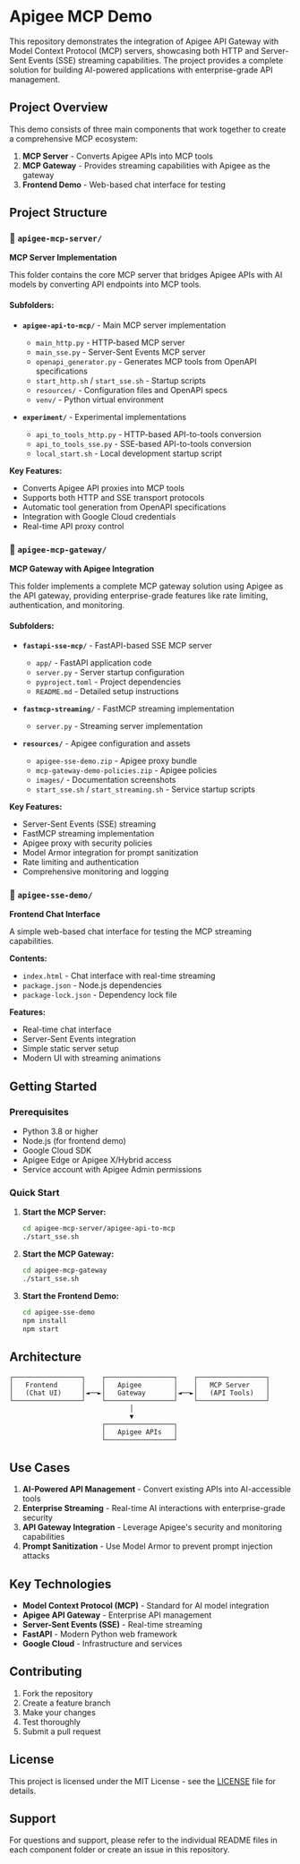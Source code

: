 # Apigee MCP Demo

This repository demonstrates the integration of Apigee API Gateway with Model Context Protocol (MCP) servers, showcasing both HTTP and Server-Sent Events (SSE) streaming capabilities. The project provides a complete solution for building AI-powered applications with enterprise-grade API management.

## Project Overview

This demo consists of three main components that work together to create a comprehensive MCP ecosystem:

1. **MCP Server** - Converts Apigee APIs into MCP tools
2. **MCP Gateway** - Provides streaming capabilities with Apigee as the gateway
3. **Frontend Demo** - Web-based chat interface for testing

## Project Structure

### 📁 `apigee-mcp-server/`
**MCP Server Implementation**

This folder contains the core MCP server that bridges Apigee APIs with AI models by converting API endpoints into MCP tools.

#### Subfolders:
- **`apigee-api-to-mcp/`** - Main MCP server implementation
  - `main_http.py` - HTTP-based MCP server
  - `main_sse.py` - Server-Sent Events MCP server
  - `openapi_generator.py` - Generates MCP tools from OpenAPI specifications
  - `start_http.sh` / `start_sse.sh` - Startup scripts
  - `resources/` - Configuration files and OpenAPI specs
  - `venv/` - Python virtual environment

- **`experiment/`** - Experimental implementations
  - `api_to_tools_http.py` - HTTP-based API-to-tools conversion
  - `api_to_tools_sse.py` - SSE-based API-to-tools conversion
  - `local_start.sh` - Local development startup script

**Key Features:**
- Converts Apigee API proxies into MCP tools
- Supports both HTTP and SSE transport protocols
- Automatic tool generation from OpenAPI specifications
- Integration with Google Cloud credentials
- Real-time API proxy control

### 📁 `apigee-mcp-gateway/`
**MCP Gateway with Apigee Integration**

This folder implements a complete MCP gateway solution using Apigee as the API gateway, providing enterprise-grade features like rate limiting, authentication, and monitoring.

#### Subfolders:
- **`fastapi-sse-mcp/`** - FastAPI-based SSE MCP server
  - `app/` - FastAPI application code
  - `server.py` - Server startup configuration
  - `pyproject.toml` - Project dependencies
  - `README.md` - Detailed setup instructions

- **`fastmcp-streaming/`** - FastMCP streaming implementation
  - `server.py` - Streaming server implementation

- **`resources/`** - Apigee configuration and assets
  - `apigee-sse-demo.zip` - Apigee proxy bundle
  - `mcp-gateway-demo-policies.zip` - Apigee policies
  - `images/` - Documentation screenshots
  - `start_sse.sh` / `start_streaming.sh` - Service startup scripts

**Key Features:**
- Server-Sent Events (SSE) streaming
- FastMCP streaming implementation
- Apigee proxy with security policies
- Model Armor integration for prompt sanitization
- Rate limiting and authentication
- Comprehensive monitoring and logging

### 📁 `apigee-sse-demo/`
**Frontend Chat Interface**

A simple web-based chat interface for testing the MCP streaming capabilities.

**Contents:**
- `index.html` - Chat interface with real-time streaming
- `package.json` - Node.js dependencies
- `package-lock.json` - Dependency lock file

**Features:**
- Real-time chat interface
- Server-Sent Events integration
- Simple static server setup
- Modern UI with streaming animations

## Getting Started

### Prerequisites

- Python 3.8 or higher
- Node.js (for frontend demo)
- Google Cloud SDK
- Apigee Edge or Apigee X/Hybrid access
- Service account with Apigee Admin permissions

### Quick Start

1. **Start the MCP Server:**
   ```bash
   cd apigee-mcp-server/apigee-api-to-mcp
   ./start_sse.sh
   ```

2. **Start the MCP Gateway:**
   ```bash
   cd apigee-mcp-gateway
   ./start_sse.sh
   ```

3. **Start the Frontend Demo:**
   ```bash
   cd apigee-sse-demo
   npm install
   npm start
   ```

## Architecture

```
┌─────────────────┐    ┌─────────────────┐    ┌─────────────────┐
│   Frontend      │    │   Apigee        │    │   MCP Server    │
│   (Chat UI)     │◄──►│   Gateway       │◄──►│   (API Tools)   │
└─────────────────┘    └─────────────────┘    └─────────────────┘
                              │
                              ▼
                       ┌─────────────────┐
                       │   Apigee APIs   │
                       └─────────────────┘
```

## Use Cases

1. **AI-Powered API Management** - Convert existing APIs into AI-accessible tools
2. **Enterprise Streaming** - Real-time AI interactions with enterprise-grade security
3. **API Gateway Integration** - Leverage Apigee's security and monitoring capabilities
4. **Prompt Sanitization** - Use Model Armor to prevent prompt injection attacks

## Key Technologies

- **Model Context Protocol (MCP)** - Standard for AI model integration
- **Apigee API Gateway** - Enterprise API management
- **Server-Sent Events (SSE)** - Real-time streaming
- **FastAPI** - Modern Python web framework
- **Google Cloud** - Infrastructure and services

## Contributing

1. Fork the repository
2. Create a feature branch
3. Make your changes
4. Test thoroughly
5. Submit a pull request

## License

This project is licensed under the MIT License - see the [LICENSE](LICENSE) file for details.

## Support

For questions and support, please refer to the individual README files in each component folder or create an issue in this repository.